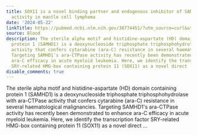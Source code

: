 ```yaml
---
title: SOX11 is a novel binding partner and endogenous inhibitor of SAMHD1 ara-CTPase
  activity in mantle cell lymphoma
date: '2024-05-22'
linkTitle: https://pubmed.ncbi.nlm.nih.gov/38774451/?utm_source=curl&utm_medium=rss&utm_campaign=journals&utm_content=7603509&fc=None&ff=20240523183435&v=2.18.0.post9+e462414
source: Blood
description: The sterile alpha motif and histidine-aspartate (HD) domain containing
  protein 1 (SAMHD1) is a deoxynucleoside triphosphate triphosphohydrolase with ara-CTPase
  activity that confers cytarabine (ara-C) resistance in several haematological malignancies.
  Targeting SAMHD1's ara-CTPase activity has recently been demonstrated to enhance
  ara-C efficacy in acute myeloid leukemia. Here, we identify the transcription factor
  SRY-related HMG-box containing protein 11 (SOX11) as a novel direct ...
disable_comments: true
---
```

The sterile alpha motif and histidine-aspartate (HD) domain containing protein 1 (SAMHD1) is a deoxynucleoside triphosphate triphosphohydrolase with ara-CTPase activity that confers cytarabine (ara-C) resistance in several haematological malignancies. Targeting SAMHD1's ara-CTPase activity has recently been demonstrated to enhance ara-C efficacy in acute myeloid leukemia. Here, we identify the transcription factor SRY-related HMG-box containing protein 11 (SOX11) as a novel direct ...